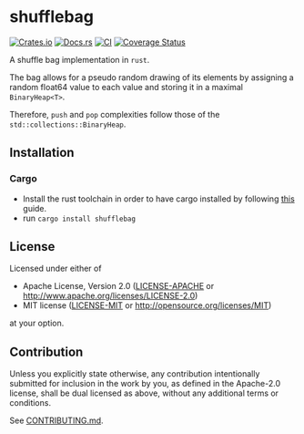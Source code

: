 # shufflebag

[![Crates.io](https://img.shields.io/crates/v/shufflebag.svg)](https://crates.io/crates/shufflebag)
[![Docs.rs](https://docs.rs/shufflebag/badge.svg)](https://docs.rs/shufflebag)
[![CI](https://github.com/ethereal-sheep/shufflebag/workflows/CI/badge.svg)](https://github.com/ethereal-sheep/shufflebag/actions)
[![Coverage Status](https://coveralls.io/repos/github/ethereal-sheep/shufflebag/badge.svg?branch=main)](https://coveralls.io/github/ethereal-sheep/shufflebag?branch=main)

<!-- cargo-rdme start -->

A shuffle bag implementation in `rust`.

The bag allows for a pseudo random drawing of its elements
by assigning a random float64 value to each value and storing
it in a maximal `BinaryHeap<T>`.

Therefore, `push` and `pop` complexities follow those of the
`std::collections::BinaryHeap`.

<!-- cargo-rdme end -->

## Installation

### Cargo

* Install the rust toolchain in order to have cargo installed by following
  [this](https://www.rust-lang.org/tools/install) guide.
* run `cargo install shufflebag`

## License

Licensed under either of

 * Apache License, Version 2.0
   ([LICENSE-APACHE](LICENSE-APACHE) or http://www.apache.org/licenses/LICENSE-2.0)
 * MIT license
   ([LICENSE-MIT](LICENSE-MIT) or http://opensource.org/licenses/MIT)

at your option.

## Contribution

Unless you explicitly state otherwise, any contribution intentionally submitted
for inclusion in the work by you, as defined in the Apache-2.0 license, shall be
dual licensed as above, without any additional terms or conditions.

See [CONTRIBUTING.md](CONTRIBUTING.md).
